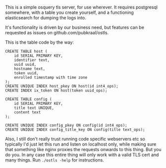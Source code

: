 This is a simple osquery tls server, for use wherever.  It requires
postgresql somewhere, with a table you create yourself, and a
functioning elasticsearch for dumping the logs into.

It's functionality is driven by our business need, but features can be
requested as issues on github.com/pubkraal/ostls.

This is the table code by the way:


    CREATE TABLE host (
        id SERIAL PRIMARY KEY,
        identifier text,
        uuid uuid,
        hostname text,
        token uuid,
        enrolled timestamp with time zone
    );
    CREATE UNIQUE INDEX host_pkey ON host(id int4_ops);
    CREATE INDEX ix_token ON host(token uuid_ops);

    CREATE TABLE config (
        id SERIAL PRIMARY KEY,
        title text UNIQUE,
        content text
    );

    CREATE UNIQUE INDEX config_pkey ON config(id int4_ops);
    CREATE UNIQUE INDEX config_title_key ON config(title text_ops);

Also, I still don't really trust running code specific webservers etc so
typically I'd just let this run and listen on localhost only, while
making sure that something like nginx proxies the requests onwards to
this thing. But you do you. In any case this entire thing will only work
with a valid TLS cert and many things. Run `./ostls -help` for
instructions.
